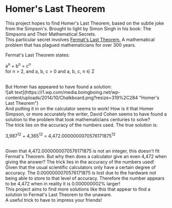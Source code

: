 # Homer's Last Theorem
This project hopes to find Homer's Last Theorem, based on the subtle joke from the Simpson's. Brought to light by Simon Singh
in his book: The Simpsons and Their Mathematical Secrets.
<br>
This particular secret involves [Fermat's Last Theorem.](https://en.wikipedia.org/wiki/Fermat%27s_Last_Theorem "Fermat's Last Theorem")
A mathematical problem that has plagued mathematicians for over 300 years.

Fermat's Last Theorem states: <br>

a<sup>n</sup> + b<sup>n</sup> = c<sup>n</sup> <br>
for n > 2, and a, b, c > 0 and a, b, c, n ∈ Z

<br>
But Homer has appeared to have found a solution: <br>
![alt text](https://i1.wp.com/media.boingboing.net/wp-content/uploads/2014/10/Chalkboard.png?resize=319%2C284 "Homer's Last Theorem")
<br>
And putting it in on the calculator seems to work! How is it that Homer Simpson, or more accurately the writer, David Cohen seems to have
found a solution to the problem that took mathematicians centuries to solve?
<br>
The trick lies on the accuracy of the numbers used. The true solution is: <br>

3,987<sup>12</sup> + 4,365<sup>12</sup> = 4,472.0000000070576171875<sup>12</sup>

<br>
Given that 4,472.0000000070576171875 is not an integer, this doesn't fit Fermat's Theorem.
But why then does a calculator give an even 4,472 when giving the answer? The trick lies in the accuracy of the numbers used!
Given that the usual scientific calculators only have a certain degree of accuracy. The 0.0000000070576171875 is lost due to the hardware not
being able to store to that level of accuracy. Therefore the number appears to be 4,472 when in reality it is 0.000000002% larger!


<br>
This project aims to find more solutions like this that appear to find a solution to Fermat's Last Theorem to the unaware.
<br>
A useful trick to have to impress your friends!
